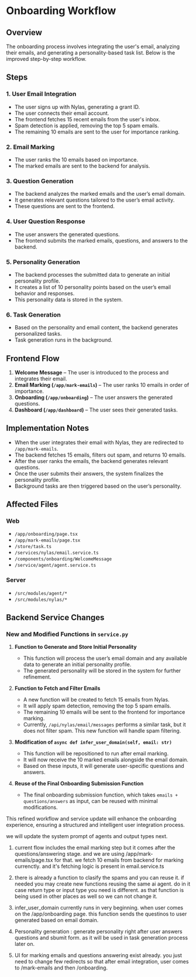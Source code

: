 # Onboarding Workflow

## Overview
The onboarding process involves integrating the user's email, analyzing their emails, and generating a personality-based task list. Below is the improved step-by-step workflow.

## Steps

### 1. User Email Integration
- The user signs up with Nylas, generating a grant ID.
- The user connects their email account.
- The frontend fetches 15 recent emails from the user's inbox.
- Spam detection is applied, removing the top 5 spam emails.
- The remaining 10 emails are sent to the user for importance ranking.

### 2. Email Marking
- The user ranks the 10 emails based on importance.
- The marked emails are sent to the backend for analysis.

### 3. Question Generation
- The backend analyzes the marked emails and the user’s email domain.
- It generates relevant questions tailored to the user’s email activity.
- These questions are sent to the frontend.

### 4. User Question Response
- The user answers the generated questions.
- The frontend submits the marked emails, questions, and answers to the backend.

### 5. Personality Generation
- The backend processes the submitted data to generate an initial personality profile.
- It creates a list of 10 personality points based on the user’s email behavior and responses.
- This personality data is stored in the system.

### 6. Task Generation
- Based on the personality and email content, the backend generates personalized tasks.
- Task generation runs in the background.

## Frontend Flow
1. **Welcome Message** – The user is introduced to the process and integrates their email.
2. **Email Marking (`/app/mark-emails`)** – The user ranks 10 emails in order of importance.
3. **Onboarding (`/app/onboarding`)** – The user answers the generated questions.
4. **Dashboard (`/app/dashboard`)** – The user sees their generated tasks.

## Implementation Notes
- When the user integrates their email with Nylas, they are redirected to `/app/mark-emails`.
- The backend fetches 15 emails, filters out spam, and returns 10 emails.
- After the user ranks the emails, the backend generates relevant questions.
- Once the user submits their answers, the system finalizes the personality profile.
- Background tasks are then triggered based on the user’s personality.

## Affected Files

### Web
- `/app/onboarding/page.tsx`
- `/app/mark-emails/page.tsx`
- `/store/task.ts`
- `/services/nylas/email.service.ts`
- `/components/onboarding/WelcomeMessage`
- `/service/agent/agent.service.ts`

### Server
- `/src/modules/agent/*`
- `/src/modules/nylas/*`

## Backend Service Changes

### New and Modified Functions in `service.py`

1. **Function to Generate and Store Initial Personality**
   - This function will process the user’s email domain and any available data to generate an initial personality profile.
   - The generated personality will be stored in the system for further refinement.

2. **Function to Fetch and Filter Emails**
   - A new function will be created to fetch 15 emails from Nylas.
   - It will apply spam detection, removing the top 5 spam emails.
   - The remaining 10 emails will be sent to the frontend for importance marking.
   - Currently, `/api/nylas/email/messages` performs a similar task, but it does not filter spam. This new function will handle spam filtering.

3. **Modification of `async def infer_user_domain(self, email: str)`**
   - This function will be repositioned to run after email marking.
   - It will now receive the 10 marked emails alongside the email domain.
   - Based on these inputs, it will generate user-specific questions and answers.

4. **Reuse of the Final Onboarding Submission Function**
   - The final onboarding submission function, which takes `emails + questions/answers` as input, can be reused with minimal modifications.

This refined workflow and service update will enhance the onboarding experience, ensuring a structured and intelligent user integration process.


we will update the system prompt of agents and output types next. 


1. current flow includes the email marking step but it comes after the questions/answering stage. and we are using /app/mark-emails/page.tsx for that. we fetch 10 emails from backend for marking currenctly. and it's fetching logic is present in email.service.ts

2. there is already a function to clasify the spams and you can reuse it. if needed you may create new functions reusing the same ai agent. do in it case return type or input type you need is different. as that function is being used in other places as well so we can not change it.

3. infer_user_domain currently runs in very beginning. when user comes on the /app/onboarding page. this function sends the questinos to user generated based on email domain. 

4. Personality generation : generate personality right after user answers questions and sbumit form. as it will be used in task generation process later on. 

5. UI for marking emails and questions answering exist already. you just need to change few redirects so that after email integration, user comes to /mark-emails and then /onboarding.  